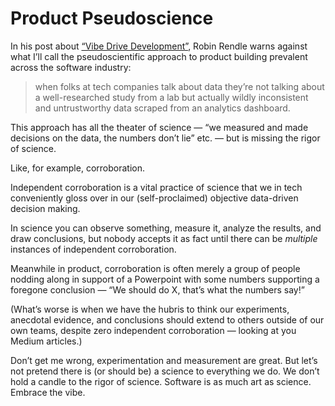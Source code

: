 # Product Pseudoscience

In his post about [“Vibe Drive Development”](https://robinrendle.com/notes/vibe-driven-development/), Robin Rendle warns against what I’ll call the pseudoscientific approach to product building prevalent across the software industry:

> when folks at tech companies talk about data they’re not talking about a well-researched study from a lab but actually wildly inconsistent and untrustworthy data scraped from an analytics dashboard.

This approach has all the theater of science — “we measured and made decisions on the data, the numbers don’t lie” etc. — but is missing the rigor of science.

Like, for example, corroboration.

Independent corroboration is a vital practice of science that we in tech conveniently gloss over in our (self-proclaimed) objective data-driven decision making.

In science you can observe something, measure it, analyze the results, and draw conclusions, but nobody accepts it as fact until there can be _multiple_ instances of independent corroboration.

Meanwhile in product, corroboration is often merely a group of people nodding along in support of a Powerpoint with some numbers supporting a foregone conclusion — “We should do X, that’s what the numbers say!”

(What’s worse is when we have the hubris to think our experiments, anecdotal evidence, and conclusions should extend to others outside of our own teams, despite zero independent corroboration — looking at you Medium articles.)

Don’t get me wrong, experimentation and measurement are great. But let’s not pretend there is (or should be) a science to everything we do. We don’t hold a candle to the rigor of  science. Software is as much art as science. Embrace the vibe.
